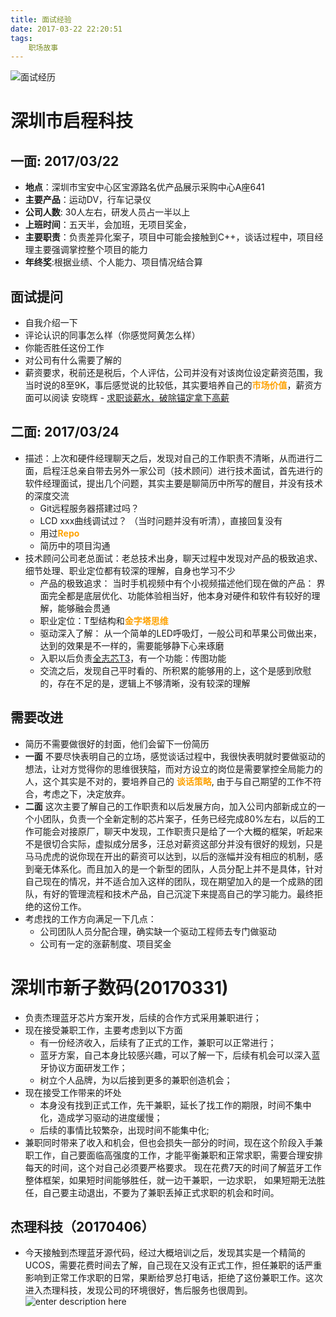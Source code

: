 ```yaml
---
title: 面试经验
date: 2017-03-22 22:20:51
tags:
	职场故事
---
```

![面试经历][1]

<!-- more -->

# 深圳市启程科技
## 一面: 2017/03/22 
 - **地点**：深圳市宝安中心区宝源路名优产品展示采购中心A座641 
 - **主要产品**：运动DV，行车记录仪
 - **公司人数**: 30人左右，研发人员占一半以上
 - **上班时间**：五天半，会加班，无项目奖金，
 - **主要职责**：负责差异化案子，项目中可能会接触到C++，谈话过程中，项目经理主要强调掌控整个项目的能力
 - **年终奖**:根据业绩、个人能力、项目情况结合算

## 面试提问

 - 自我介绍一下
 - 评论认识的同事怎么样（你感觉阿黄怎么样）
 - 你能否胜任这份工作
 - 对公司有什么需要了解的
 - 薪资要求，税前还是税后，个人评估，公司并没有对该岗位设定薪资范围，我当时说的8至9K，事后感觉说的比较低，其实要培养自己的<font color=#fea304>**市场价值**</font>，薪资方面可以阅读 安晓辉 - [求职谈薪水，破除锚定拿下高薪][2]

## 二面: 2017/03/24

 - 描述：上次和硬件经理聊天之后，发现对自己的工作职责不清晰，从而进行二面，启程汪总亲自带去另外一家公司（技术顾问）进行技术面试，首先进行的软件经理面试，提出几个问题，其实主要是聊简历中所写的醒目，并没有技术的深度交流
   - Git远程服务器搭建过吗？
   - LCD xxx曲线调试过？ （当时问题并没有听清），直接回复没有
   - 用过<font color=#fea304>**Repo**</font>
   - 简历中的项目沟通 
 - 技术顾问公司老总面试：老总技术出身，聊天过程中发现对产品的极致追求、细节处理、职业定位都有较深的理解，自身也学习不少
   - 产品的极致追求： 当时手机视频中有个小视频描述他们现在做的产品： 界面完全都是底层优化、功能体验相当好，他本身对硬件和软件有较好的理解，能够融会贯通
   - 职业定位：T型结构和<font color=#fea304>**金字塔思维**</font>
   - 驱动深入了解： 从一个简单的LED呼吸灯，一般公司和苹果公司做出来，达到的效果是不一样的，需要能够静下心来琢磨
   - 入职以后负责[全志芯T3][3]，有一个功能：传图功能
   - 交流之后，发现自己平时看的、所积累的能够用的上，这个是感到欣慰的，存在不足的是，逻辑上不够清晰，没有较深的理解
## 需要改进

 - 简历不需要做很好的封面，他们会留下一份简历
 - **一面** 不要尽快表明自己的立场，感觉谈话过程中，我很快表明就时要做驱动的想法，让对方觉得你的思维很狭隘，而对方设立的岗位是需要掌控全局能力的人，这个其实是不对的，要培养自己的 <font color=#fea304>**谈话策略**</font>, 由于与自己期望的工作不符合，考虑之下，决定放弃。 
 - **二面** 这次主要了解自己的工作职责和以后发展方向，加入公司内部新成立的一个小团队，负责一个全新定制的芯片案子，任务已经完成80%左右，以后的工作可能会对接原厂，聊天中发现，工作职责只是给了一个大概的框架，听起来不是很切合实际，虚拟成分居多，汪总对薪资这部分并没有很好的规划，只是马马虎虎的说你现在开出的薪资可以达到，以后的涨幅并没有相应的机制，感到毫无体系化。而且加入的是一个新型的团队，人员分配上并不是具体，针对自己现在的情况，并不适合加入这样的团队，现在期望加入的是一个成熟的团队，有好的管理流程和技术产品，自己沉淀下来提高自己的学习能力。最终拒绝的这份工作。 
 - 考虑找的工作方向满足一下几点：
   - 公司团队人员分配合理，确实缺一个驱动工程师去专门做驱动
   - 公司有一定的涨薪制度、项目奖金 	



# 深圳市新子数码(20170331)

 - 负责杰理蓝牙芯片方案开发，后续的合作方式采用兼职进行；
 - 现在接受兼职工作，主要考虑到以下方面
   - 有一份经济收入，后续有了正式的工作，兼职可以正常进行；
   - 蓝牙方案，自己本身比较感兴趣，可以了解一下，后续有机会可以深入蓝牙协议方面研发工作；
   - 树立个人品牌，为以后接到更多的兼职创造机会；
 - 现在接受工作带来的坏处
   - 本身没有找到正式工作，先干兼职，延长了找工作的期限，时间不集中化，造成学习驱动的进度缓慢；
   - 后续的事情比较繁杂，出现时间不能集中化;
 - 兼职同时带来了收入和机会，但也会损失一部分的时间，现在这个阶段入手兼职工作，自己要面临高强度的工作，才能平衡兼职和正常求职，需要合理安排每天的时间，这个对自己必须要严格要求。 现在花费7天的时间了解蓝牙工作整体框架，如果短时间能够胜任，就一边干兼职，一边求职， 如果短期无法胜任，自己要主动退出，不要为了兼职丢掉正式求职的机会和时间。  

## 杰理科技（20170406）
  -  今天接触到杰理蓝牙源代码，经过大概培训之后，发现其实是一个精简的UCOS，需要花费时间去了解，自己现在又没有正式工作，担任兼职的话严重影响到正常工作求职的日常，果断给罗总打电话，拒绝了这份兼职工作。这次进入杰理科技，发现公司的环境很好，售后服务也很周到。
![enter description here][4]


  [1]: http://oimqf80rv.bkt.clouddn.com/1490495345731.jpg "面试-01.jpg"
  [2]: http://blog.csdn.net/foruok/article/details/64903656
  [3]: http://www.allwinnertech.com/index.php?c=product&a=index&id=41
  [4]: http://oimqf80rv.bkt.clouddn.com/1491491401120.jpg "开发板 - 1.jpg"
